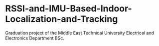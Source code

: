 # RSSI-and-IMU-Based-Indoor-Localization-and-Tracking
Graduation project of the Middle East Technical University Electrical and Electronics Department BSc.
